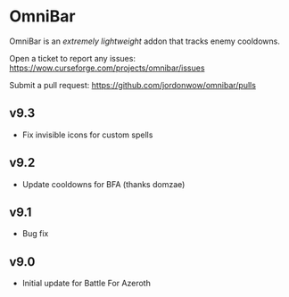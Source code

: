 # OmniBar

OmniBar is an _extremely lightweight_ addon that tracks enemy cooldowns.

Open a ticket to report any issues:
https://wow.curseforge.com/projects/omnibar/issues

Submit a pull request:
https://github.com/jordonwow/omnibar/pulls

## v9.3

* Fix invisible icons for custom spells

## v9.2

* Update cooldowns for BFA (thanks domzae)

## v9.1

* Bug fix

## v9.0

* Initial update for Battle For Azeroth

